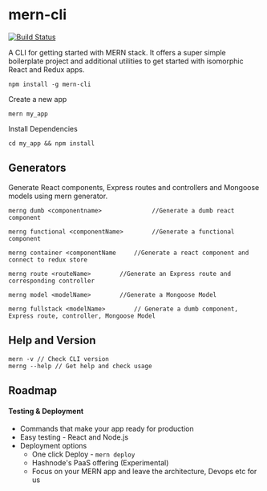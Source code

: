 # mern-cli
[![Build Status](https://travis-ci.org/Hashnode/mern-cli.svg?branch=master)](https://travis-ci.org/Hashnode/mern-cli)

A CLI for getting started with MERN stack. It offers a super simple boilerplate project and additional utilities to get started with isomorphic React and Redux apps.

```
npm install -g mern-cli
```


Create a new app
```
mern my_app
```

Install Dependencies
```
cd my_app && npm install
```

## Generators

Generate React components, Express routes and controllers and Mongoose models using mern generator. 

```merng dumb <componentname>          	   //Generate a dumb react component```

```merng functional <componentName>   	   //Generate a functional component```

```merng container <componentName	  //Generate a react component and connect to redux store```

```merng route <routeName>	  	  //Generate an Express route and corresponding controller```

```merng model <modelName>		  //Generate a Mongoose Model```

```merng fullstack <modelName>		  // Generate a dumb component, Express route, controller, Mongoose Model```

## Help and Version

```
mern -v // Check CLI version
merng --help // Get help and check usage
```

## Roadmap

#### Testing & Deployment

- Commands that make your app ready for production
- Easy testing - React and Node.js
- Deployment options 
	- One click Deploy - `mern deploy`
	- Hashnode's PaaS offering (Experimental)
   - Focus on your MERN app and leave the architecture, Devops etc for us
